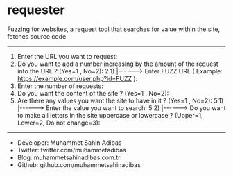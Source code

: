 # requester

Fuzzing for websites, a request tool that searches for value within the site, fetches source code

------------------------------------------------------------------------------

1) Enter the URL you want to request:
2) Do you want to add a number increasing by the amount of the request into the URL ? (Yes=1 , No=2):
2.1)      |------> Enter FUZZ URL ( Example: https://example.com/user.php?id=FUZZ ):
3) Enter the number of requests:
4) Do you want the content of the site ? (Yes=1 , No=2):
5) Are there any values you want the site to have in it ? (Yes=1 , No=2):
5.1)      |------> Enter the value you want to search:
5.2)      |------> Do you want to make all letters in the site uppercase or lowercase ? (Upper=1, Lower=2, Do not change=3):
      
------------------------------------------------------------------------------

- Developer: Muhammet Sahin Adibas
- Twitter: twitter.com/muhammetadibas 
- Blog: muhammetsahinadibas.com.tr
- Github: github.com/muhammetsahinadibas 
